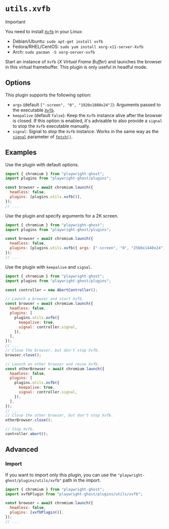 # `utils.xvfb`

> [!IMPORTANT]
>
> You need to install
> [`Xvfb`](https://www.x.org/archive/X11R7.7/doc/man/man1/Xvfb.1.xhtml) in your
> Linux:
>
> - Debian/Ubuntu: `sudo apt-get install xvfb`
> - Fedora/RHEL/CentOS: `sudo yum install xorg-x11-server-Xvfb`
> - Arch: `sudo pacman -S xorg-server-xvfb`

Start an instance of `Xvfb` (_X Virtual Frame Buffer_) and launches the browser
in this virtual framebuffer. This plugin is only useful in headful mode.

## Options

This plugin supports the following option:

- `args` (default `["-screen", "0", "1920x1080x24"]`): Arguments passed to the
  executable
  [`Xvfb`](https://www.x.org/archive/X11R7.7/doc/man/man1/Xvfb.1.xhtml).
- `keepalive` (default `false`): Keep the `Xvfb` instance alive after the
  browser is closed. If this option is enabled, it's advisable to also provide a
  `signal` to stop the `Xvfb` executable manually.
- `signal`: Signal to stop the `Xvfb` instance. Works in the same way as the
  [`signal`](https://developer.mozilla.org/Web/API/RequestInit#signal) parameter
  of [`fetch()`](https://developer.mozilla.org/Web/API/Window/fetch).

## Examples

Use the plugin with default options.

```javascript
import { chromium } from "playwright-ghost";
import plugins from "playwright-ghost/plugins";

const browser = await chromium.launch({
  headless: false,
  plugins: [plugins.utils.xvfb()],
});
// ...
```

Use the plugin and specify arguments for a 2K screen.

```javascript
import { chromium } from "playwright-ghost";
import plugins from "playwright-ghost/plugins";

const browser = await chromium.launch({
  headless: false,
  plugins: [plugins.utils.xvfb({ args: ["-screen", "0", "2560x1440x24"] })],
});
// ...
```

Use the plugin with `keepalive` and `signal`.

```javascript
import { chromium } from "playwright-ghost";
import plugins from "playwright-ghost/plugins";

const controller = new AbortController();

// Launch a browser and start Xvfb.
const browser = await chromium.launch({
  headless: false,
  plugins: [
    plugins.utils.xvfb({
      keepalive: true,
      signal: controller.signal,
    }),
  ],
});
// ...
// Close the browser, but don't stop Xvfb.
browser.close();

// Launch an other browser and reuse Xvfb.
const otherBrowser = await chromium.launch({
  headless: false,
  plugins: [
    plugins.utils.xvfb({
      keepalive: true,
      signal: controller.signal,
    }),
  ],
});
// ...
// Close the other browser, but don't stop Xvfb.
otherBrowser.close();

// Stop Xvfb.
controller.abort();
```

## Advanced

### Import

If you want to import only this plugin, you can use the
`"playwright-ghost/plugins/utils/xvfb"` path in the import.

```javascript
import { chromium } from "playwright-ghost";
import xvfbPlugin from "playwright-ghost/plugins/utils/xvfb";

const browser = await chromium.launch({
  headless: false,
  plugins: [xvfbPlugin()],
});
// ...
```
